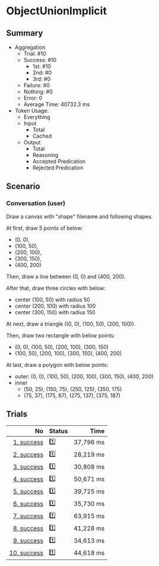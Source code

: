 # ObjectUnionImplicit
## Summary
  - Aggregation
    - Trial: #10
    - Success: #10
      - 1st: #10
      - 2nd: #0
      - 3rd: #0
    - Failure: #0
    - Nothing: #0
    - Error: 0
    - Average Time: 40732.3 ms
  - Token Usage:
    - Everything
    - Input
      - Total
      - Cached
    - Output
      - Total
      - Reasoning
      - Accepted Predication
      - Rejected Predication

## Scenario
### Conversation (user)
Draw a canvas with "shape" filename and following shapes.

At first, draw 5 points of below:

  - (0, 0),
  - (100, 50),
  - (200, 100),
  - (300, 150),
  - (400, 200)

Then, draw a line between (0, 0) and (400, 200).

After that, draw three circles with below:

  - center (100, 50) with radius 50
  - center (200, 100) with radius 100
  - center (300, 150) with radius 150

At next, draw a triangle ((0, 0), (100, 50), (200, 100)).

Then, draw two rectangle with below points:

  - (0, 0), (100, 50), (200, 100), (300, 150)
  - (100, 50), (200, 100), (300, 150), (400, 200)

At last, draw a polygon with below points:

  - outer: (0, 0), (100, 50), (200, 100), (300, 150), (400, 200)
  - inner
    - (50, 25), (150, 75), (250, 125), (350, 175)
    - (75, 37), (175, 87), (275, 137), (375, 187)

## Trials
No | Status | Time
---:|:-------|------:
[1. success](./trials/1.success.json) | 1️⃣ | 37,796 ms
[2. success](./trials/2.success.json) | 1️⃣ | 28,219 ms
[3. success](./trials/3.success.json) | 1️⃣ | 30,808 ms
[4. success](./trials/4.success.json) | 1️⃣ | 50,671 ms
[5. success](./trials/5.success.json) | 1️⃣ | 39,725 ms
[6. success](./trials/6.success.json) | 1️⃣ | 35,730 ms
[7. success](./trials/7.success.json) | 1️⃣ | 63,915 ms
[8. success](./trials/8.success.json) | 1️⃣ | 41,228 ms
[9. success](./trials/9.success.json) | 1️⃣ | 34,613 ms
[10. success](./trials/10.success.json) | 1️⃣ | 44,618 ms